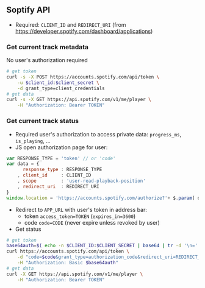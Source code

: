 Soptify API
---

- Required: `CLIENT_ID` and `REDIRECT_URI` (from https://developer.spotify.com/dashboard/applications)

### Get current track metadata
No user's authorization required
```sh
# get token
curl -s -X POST https://accounts.spotify.com/api/token \
	-u $client_id:$client_secret \
	-d grant_type=client_credentials
# get data
curl -s -X GET https://api.spotify.com/v1/me/player \
	-H "Authorization: Bearer TOKEN"
```

### Get current track status
- Required user's authorization to access private data: `progress_ms`, `is_playing`, ...
- JS open authorization page for user:
```js
var RESPONSE_TYPE = 'token' // or 'code'
var data = {
	  response_type : RESPONSE_TYPE
	, client_id     : CLIENT_ID
	, scope         : 'user-read-playback-position'
	, redirect_uri  : REDIRECT_URI
}
window.location = 'https://accounts.spotify.com/authorize?'+ $.param( data );
```
- Redirect to `APP_URL` with user's token in address bar:
	- token `access_token=TOKEN` (`expires_in=3600`)
	- code `code=CODE` (never expire unless revoked by user)
- Get status
```sh
# get token
base64auth=$( echo -n $CLIENT_ID:$CLIENT_SECRET | base64 | tr -d '\n=' )
curl https://accounts.spotify.com/api/token \
	-d "code=$code&grant_type=authorization_code&redirect_uri=REDIRECT_URI" \
	-H "Authorization: Basic $base64auth"
# get data
curl -X GET https://api.spotify.com/v1/me/player \
	-H "Authorization: Bearer TOKEN"
```
